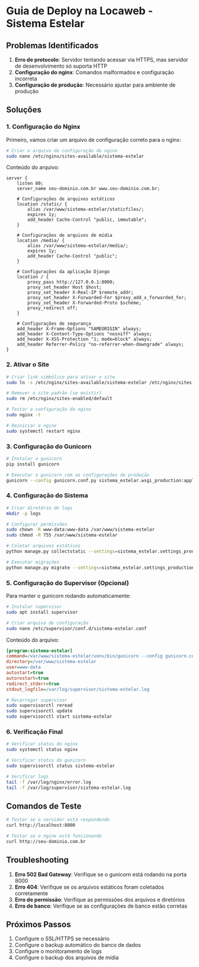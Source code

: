 # Guia de Deploy na Locaweb - Sistema Estelar

## Problemas Identificados

1. **Erro de protocolo**: Servidor tentando acessar via HTTPS, mas servidor de desenvolvimento só suporta HTTP
2. **Configuração do nginx**: Comandos malformados e configuração incorreta
3. **Configuração de produção**: Necessário ajustar para ambiente de produção

## Soluções

### 1. Configuração do Nginx

Primeiro, vamos criar um arquivo de configuração correto para o nginx:

```bash
# Criar o arquivo de configuração do nginx
sudo nano /etc/nginx/sites-available/sistema-estelar
```

Conteúdo do arquivo:

```nginx
server {
    listen 80;
    server_name seu-dominio.com.br www.seu-dominio.com.br;
    
    # Configurações de arquivos estáticos
    location /static/ {
        alias /var/www/sistema-estelar/staticfiles/;
        expires 1y;
        add_header Cache-Control "public, immutable";
    }
    
    # Configurações de arquivos de mídia
    location /media/ {
        alias /var/www/sistema-estelar/media/;
        expires 1y;
        add_header Cache-Control "public";
    }
    
    # Configurações da aplicação Django
    location / {
        proxy_pass http://127.0.0.1:8000;
        proxy_set_header Host $host;
        proxy_set_header X-Real-IP $remote_addr;
        proxy_set_header X-Forwarded-For $proxy_add_x_forwarded_for;
        proxy_set_header X-Forwarded-Proto $scheme;
        proxy_redirect off;
    }
    
    # Configurações de segurança
    add_header X-Frame-Options "SAMEORIGIN" always;
    add_header X-Content-Type-Options "nosniff" always;
    add_header X-XSS-Protection "1; mode=block" always;
    add_header Referrer-Policy "no-referrer-when-downgrade" always;
}
```

### 2. Ativar o Site

```bash
# Criar link simbólico para ativar o site
sudo ln -s /etc/nginx/sites-available/sistema-estelar /etc/nginx/sites-enabled/

# Remover o site padrão (se existir)
sudo rm /etc/nginx/sites-enabled/default

# Testar a configuração do nginx
sudo nginx -t

# Reiniciar o nginx
sudo systemctl restart nginx
```

### 3. Configuração do Gunicorn

```bash
# Instalar o gunicorn
pip install gunicorn

# Executar o gunicorn com as configurações de produção
gunicorn --config gunicorn.conf.py sistema_estelar.wsgi_production:application
```

### 4. Configuração do Sistema

```bash
# Criar diretório de logs
mkdir -p logs

# Configurar permissões
sudo chown -R www-data:www-data /var/www/sistema-estelar
sudo chmod -R 755 /var/www/sistema-estelar

# Coletar arquivos estáticos
python manage.py collectstatic --settings=sistema_estelar.settings_production

# Executar migrações
python manage.py migrate --settings=sistema_estelar.settings_production
```

### 5. Configuração do Supervisor (Opcional)

Para manter o gunicorn rodando automaticamente:

```bash
# Instalar supervisor
sudo apt install supervisor

# Criar arquivo de configuração
sudo nano /etc/supervisor/conf.d/sistema-estelar.conf
```

Conteúdo do arquivo:

```ini
[program:sistema-estelar]
command=/var/www/sistema-estelar/venv/bin/gunicorn --config gunicorn.conf.py sistema_estelar.wsgi_production:application
directory=/var/www/sistema-estelar
user=www-data
autostart=true
autorestart=true
redirect_stderr=true
stdout_logfile=/var/log/supervisor/sistema-estelar.log
```

```bash
# Recarregar supervisor
sudo supervisorctl reread
sudo supervisorctl update
sudo supervisorctl start sistema-estelar
```

### 6. Verificação Final

```bash
# Verificar status do nginx
sudo systemctl status nginx

# Verificar status do gunicorn
sudo supervisorctl status sistema-estelar

# Verificar logs
tail -f /var/log/nginx/error.log
tail -f /var/log/supervisor/sistema-estelar.log
```

## Comandos de Teste

```bash
# Testar se o servidor está respondendo
curl http://localhost:8000

# Testar se o nginx está funcionando
curl http://seu-dominio.com.br
```

## Troubleshooting

1. **Erro 502 Bad Gateway**: Verifique se o gunicorn está rodando na porta 8000
2. **Erro 404**: Verifique se os arquivos estáticos foram coletados corretamente
3. **Erro de permissão**: Verifique as permissões dos arquivos e diretórios
4. **Erro de banco**: Verifique se as configurações de banco estão corretas

## Próximos Passos

1. Configure o SSL/HTTPS se necessário
2. Configure o backup automático do banco de dados
3. Configure o monitoramento de logs
4. Configure o backup dos arquivos de mídia